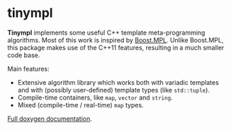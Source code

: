 tinympl
=======

**Tinympl** implements some useful C++ template meta-programming algorithms. 
Most of this work is inspired by [Boost.MPL](http://www.boost.org/doc/libs/1_55_0/libs/mpl/doc/index.html).
Unlike Boost.MPL, this package makes use of the C++11 features, resulting in a much smaller code base.

Main features:

 * Extensive algorithm library which works both with variadic templates and with (possibly user-defined) template types (like `std::tuple`).
 * Compile-time containers, like `map`,  `vector` and `string`.
 * Mixed (compile-time / real-time) `map` types.

[Full doxygen documentation](http://sbabbi.github.io/tinympl/).
